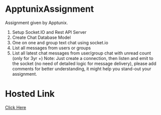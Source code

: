 # ApptunixAssignment

Assignment given by Apptunix.

1) Setup Socket.IO and Rest API Server
2) Create Chat Database Model
3) One on one and group text chat using socket.io
4) List all messages from users or groups
5) List all latest chat messages from user/group chat with unread count (only for 3yr +)
Note: Just create a connection, then listen and emit to the socket (no need of detailed logic for message delivery), please add comments for better understanding, it might help you stand-out your assignment.



# Hosted Link
[Click Here](http://apptunix-app.surge.sh)
